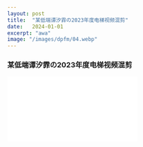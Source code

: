 ```yaml
---
layout: post
title:  "某低端谭汐霏の2023年度电梯视频混剪"
date:   2024-01-01
excerpt: "awa"
image: "/images/dpfm/04.webp"
---
```


### **某低端谭汐霏の2023年度电梯视频混剪**

<iframe src="//player.bilibili.com/player.html?aid=538474995&bvid=BV1bi4y1q7Sr&cid=1396456162&p=1" scrolling="no" border="0" frameborder="no" framespacing="0" allowfullscreen="true"> </iframe>
